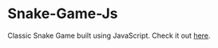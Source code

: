 # Snake-Game-Js
Classic Snake Game built using JavaScript.
Check it out [here](https://monishtechy.github.io/Snake-Game-Js/ "snake game").
